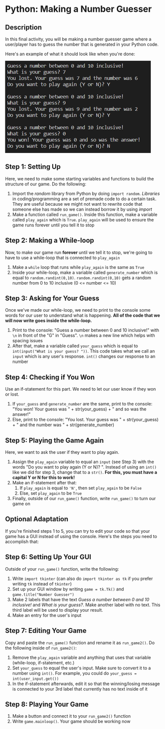 # Python: Making a Number Guesser

## Description

In this final activity, you will be making a number guesser game where a user/player has to guess the number that is generated in your Python code.

Here's an example of what it should look like when you're done:

![example](snapshot.png)

## Step 1: Setting Up

Here, we need to make some starting variables and functions to build the structure of our game. Do the following:

1) Import the *random* library from Python by doing ``import random``. *Libraries* in coding/programming are a set of premade code to do a certain task. They are useful because we might not want to rewrite code that someone else has made so we can instead borrow it by using *import*
2) Make a function called ``run_game()``. Inside this function, make a variable called ``play_again`` which is ``True``. ``play_again`` will be used to ensure the game runs forever until you tell it to stop

## Step 2: Making a While-loop

Now, to make our game run **forever** until we tell it to stop, we're going to have to use a while-loop that is connected to ``play_again``

1) Make a ``while`` loop that runs while ``play_again`` is the same as ``True``
2) Inside your while-loop, make a variable called ``generate_number`` which is equal to ``random.randint(0,10)``. ``random.randint(0,10)`` gets a random number from 0 to 10 inclusive (0 <= number <= 10)

## Step 3: Asking for Your Guess

Once we've made our while-loop, we need to print to the console some words for our user to understand what is happening. **All of the code that we will now write goes inside the while-loop.**

1) Print to the console: "Guess a number between 0 and 10 inclusive!" with `\n` in front of the "G" in "Guess". `\n` makes a new line which helps with spacing issues
2) After that, make a variable called ``your_guess`` which is equal to ``int(input("What is your guess? "))``. This code takes what we call an ``input`` which is any user's response. ``int()`` changes our response to an number

## Step 4: Checking if You Won

Use an if-statement for this part. We need to let our user know if they won or lost.

1) If ``your_guess`` and ``generate_number`` are the same, print to the console: "You won! Your guess was " + str(your_guess) + " and so was the answer!"
2) Else, print to the console: "You lost. Your guess was " + str(your_guess) + " and the number was " + str(generate_number)

## Step 5: Playing the Game Again

Here, we want to ask the user if they want to play again.

1) Assign the ``play_again`` variable to equal an ``input`` (see Step 3) with the words "Do you want to play again (Y or N)? ". Instead of using an ``int()`` like we did for step 3, change that to a ``str()``. **For this, you must have a capital Y or N for this to work!**
2) Make an if-statement after that:
    1) If ``play_again`` is equal to ``'N'``, then set ``play_again`` to be ``False``
    2) Else, set ``play_again`` to be ``True``
3) Finally, outside of our ``run_game()`` function, write ``run_game()`` to turn our game on

## Optional Adaptation

If you're finished steps 1 to 5, you can try to edit your code so that your game has a GUI instead of using the console. Here's the steps you need to accomplish that:

## Step 6: Setting Up Your GUI

Outside of your ``run_game()`` function, write the following:

1) Write ``import tkinter`` (can also do ``import tkinter as tk`` if you prefer writing ``tk`` instead of ``tkinter``)
2) Set up your GUI window by writing ``game = tk.Tk()`` and ``game.title("Number Guesser")``
3) Make 2 labels that have the text *Guess a number between 0 and 10 inclusive!* and *What is your guess?*. Make another label with no text. This third label will be used to display your result.
4) Make an entry for the user's input

## Step 7: Editing Your Game

Copy and paste the ``run_game()`` function and rename it as ``run_game2()``. Do the following inside of ``run_game2()``:

1) Remove the ``play_again`` variable and anything that uses that variable (while-loop, if-statement, etc.)
2) Set ``your_guess`` to equal the user's input. Make sure to convert it to a number using ``int()``. For example, you could do ``your_guess = int(user_input.get())``
3) In the if-statement afterwards, edit it so that the winning/losing message is connected to your 3rd label that currently has no text inside of it

## Step 8: Playing Your Game

1) Make a button and connect it to your ``run_game2()`` function
2) Write ``game.mainloop()``. Your game should be working now